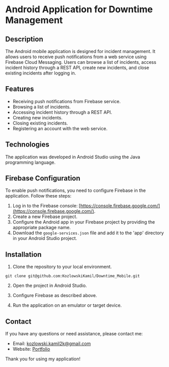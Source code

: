 # Android Application for Downtime Management

## Description

The Android mobile application is designed for incident management. It allows users to receive push notifications from a web service using Firebase Cloud Messaging. Users can browse a list of incidents, access incident history through a REST API, create new incidents, and close existing incidents after logging in.

## Features

- Receiving push notifications from Firebase service.
- Browsing a list of incidents.
- Accessing incident history through a REST API.
- Creating new incidents.
- Closing existing incidents.
- Registering an account with the web service.

## Technologies

The application was developed in Android Studio using the Java programming language.

## Firebase Configuration

To enable push notifications, you need to configure Firebase in the application. Follow these steps:

1. Log in to the Firebase console: [https://console.firebase.google.com/](https://console.firebase.google.com/).
2. Create a new Firebase project.
3. Configure the Android app in your Firebase project by providing the appropriate package name.
4. Download the `google-services.json` file and add it to the 'app' directory in your Android Studio project.

## Installation

1. Clone the repository to your local environment.

```
git clone git@github.com:KozlowskiKamil/Downtime_Mobile.git
```

2. Open the project in Android Studio.

3. Configure Firebase as described above.

4. Run the application on an emulator or target device.

## Contact

If you have any questions or need assistance, please contact me:

- Email: kozlowski.kamil2k@gmail.com
- Website: [Portfolio](https://kozlowskikamil.github.io/)

Thank you for using my application!
```
